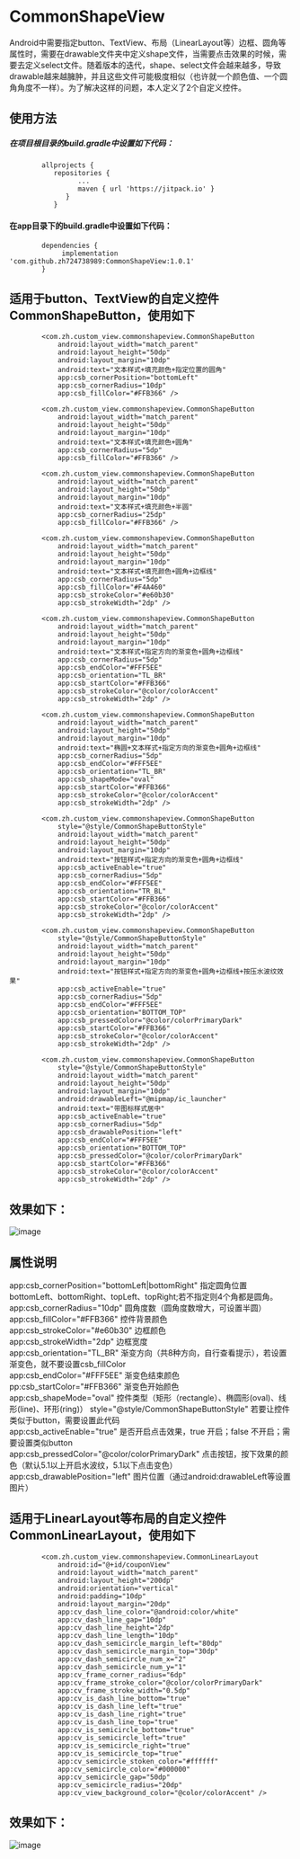 # CommonShapeView
Android中需要指定button、TextView、布局（LinearLayout等）边框、圆角等属性时，需要在drawable文件夹中定义shape文件，当需要点击效果的时候，需要去定义select文件。随着版本的迭代，shape、select文件会越来越多，导致drawable越来越臃肿，并且这些文件可能极度相似（也许就一个颜色值、一个圆角角度不一样）。为了解决这样的问题，本人定义了2个自定义控件。

## 使用方法
##### 在项目根目录的build.gradle中设置如下代码：

            allprojects {
               repositories {
                     ...
                     maven { url 'https://jitpack.io' }
                  }
               }

#### 在app目录下的build.gradle中设置如下代码：

            dependencies {
                 implementation 'com.github.zh724738989:CommonShapeView:1.0.1'
            }


## 适用于button、TextView的自定义控件CommonShapeButton，使用如下

            <com.zh.custom_view.commonshapeview.CommonShapeButton
                android:layout_width="match_parent"
                android:layout_height="50dp"
                android:layout_margin="10dp"
                android:text="文本样式+填充颜色+指定位置的圆角"
                app:csb_cornerPosition="bottomLeft"
                app:csb_cornerRadius="10dp"
                app:csb_fillColor="#FFB366" />

            <com.zh.custom_view.commonshapeview.CommonShapeButton
                android:layout_width="match_parent"
                android:layout_height="50dp"
                android:layout_margin="10dp"
                android:text="文本样式+填充颜色+圆角"
                app:csb_cornerRadius="5dp"
                app:csb_fillColor="#FFB366" />

            <com.zh.custom_view.commonshapeview.CommonShapeButton
                android:layout_width="match_parent"
                android:layout_height="50dp"
                android:layout_margin="10dp"
                android:text="文本样式+填充颜色+半圆"
                app:csb_cornerRadius="25dp"
                app:csb_fillColor="#FFB366" />

            <com.zh.custom_view.commonshapeview.CommonShapeButton
                android:layout_width="match_parent"
                android:layout_height="50dp"
                android:layout_margin="10dp"
                android:text="文本样式+填充颜色+圆角+边框线"
                app:csb_cornerRadius="5dp"
                app:csb_fillColor="#F4A460"
                app:csb_strokeColor="#e60b30"
                app:csb_strokeWidth="2dp" />

            <com.zh.custom_view.commonshapeview.CommonShapeButton
                android:layout_width="match_parent"
                android:layout_height="50dp"
                android:layout_margin="10dp"
                android:text="文本样式+指定方向的渐变色+圆角+边框线"
                app:csb_cornerRadius="5dp"
                app:csb_endColor="#FFF5EE"
                app:csb_orientation="TL_BR"
                app:csb_startColor="#FFB366"
                app:csb_strokeColor="@color/colorAccent"
                app:csb_strokeWidth="2dp" />

            <com.zh.custom_view.commonshapeview.CommonShapeButton
                android:layout_width="match_parent"
                android:layout_height="50dp"
                android:layout_margin="10dp"
                android:text="椭圆+文本样式+指定方向的渐变色+圆角+边框线"
                app:csb_cornerRadius="5dp"
                app:csb_endColor="#FFF5EE"
                app:csb_orientation="TL_BR"
                app:csb_shapeMode="oval"
                app:csb_startColor="#FFB366"
                app:csb_strokeColor="@color/colorAccent"
                app:csb_strokeWidth="2dp" />

            <com.zh.custom_view.commonshapeview.CommonShapeButton
                style="@style/CommonShapeButtonStyle"
                android:layout_width="match_parent"
                android:layout_height="50dp"
                android:layout_margin="10dp"
                android:text="按钮样式+指定方向的渐变色+圆角+边框线"
                app:csb_activeEnable="true"
                app:csb_cornerRadius="5dp"
                app:csb_endColor="#FFF5EE"
                app:csb_orientation="TR_BL"
                app:csb_startColor="#FFB366"
                app:csb_strokeColor="@color/colorAccent"
                app:csb_strokeWidth="2dp" />

            <com.zh.custom_view.commonshapeview.CommonShapeButton
                style="@style/CommonShapeButtonStyle"
                android:layout_width="match_parent"
                android:layout_height="50dp"
                android:layout_margin="10dp"
                android:text="按钮样式+指定方向的渐变色+圆角+边框线+按压水波纹效果"
                app:csb_activeEnable="true"
                app:csb_cornerRadius="5dp"
                app:csb_endColor="#FFF5EE"
                app:csb_orientation="BOTTOM_TOP"
                app:csb_pressedColor="@color/colorPrimaryDark"
                app:csb_startColor="#FFB366"
                app:csb_strokeColor="@color/colorAccent"
                app:csb_strokeWidth="2dp" />

            <com.zh.custom_view.commonshapeview.CommonShapeButton
                style="@style/CommonShapeButtonStyle"
                android:layout_width="match_parent"
                android:layout_height="50dp"
                android:layout_margin="10dp"
                android:drawableLeft="@mipmap/ic_launcher"
                android:text="带图标样式居中"
                app:csb_activeEnable="true"
                app:csb_cornerRadius="5dp"
                app:csb_drawablePosition="left"
                app:csb_endColor="#FFF5EE"
                app:csb_orientation="BOTTOM_TOP"
                app:csb_pressedColor="@color/colorPrimaryDark"
                app:csb_startColor="#FFB366"
                app:csb_strokeColor="@color/colorAccent"
                app:csb_strokeWidth="2dp" />
                
 ## 效果如下：
![image](https://raw.githubusercontent.com/zh724738989/CommonShapeView/0.0.2/QQ20180827-170057%402x.png)
    

## 属性说明
app:csb_cornerPosition="bottomLeft|bottomRight"     指定圆角位置bottomLeft、bottomRight、topLeft、topRight;若不指定则4个角都是圆角。  
app:csb_cornerRadius="10dp"       圆角度数（圆角度数增大，可设置半圆）  
app:csb_fillColor="#FFB366"       控件背景颜色   
app:csb_strokeColor="#e60b30"     边框颜色  
app:csb_strokeWidth="2dp"         边框宽度   
app:csb_orientation="TL_BR"       渐变方向（共8种方向，自行查看提示），若设置渐变色，就不要设置csb_fillColor   
app:csb_endColor="#FFF5EE"        渐变色结束颜色   
pp:csb_startColor="#FFB366"       渐变色开始颜色    
app:csb_shapeMode="oval"          控件类型（矩形（rectangle）、椭圆形(oval)、线形(line)、环形(ring)）
style="@style/CommonShapeButtonStyle"   若要让控件类似于button，需要设置此代码    
app:csb_activeEnable="true"       是否开启点击效果，true 开启；false  不开启；需要设置类似button    
app:csb_pressedColor="@color/colorPrimaryDark"  点击按钮，按下效果的颜色（默认5.1以上开启水波纹，5.1以下点击变色）   
app:csb_drawablePosition="left"    图片位置（通过android:drawableLeft等设置图片）   



## 适用于LinearLayout等布局的自定义控件CommonLinearLayout，使用如下

            <com.zh.custom_view.commonshapeview.CommonLinearLayout
                android:id="@+id/couponView"
                android:layout_width="match_parent"
                android:layout_height="200dp"
                android:orientation="vertical"
                android:padding="10dp"
                android:layout_margin="20dp"
                app:cv_dash_line_color="@android:color/white"
                app:cv_dash_line_gap="10dp"
                app:cv_dash_line_height="2dp"
                app:cv_dash_line_length="10dp"
                app:cv_dash_semicircle_margin_left="80dp"
                app:cv_dash_semicircle_margin_top="30dp"
                app:cv_dash_semicircle_num_x="2"
                app:cv_dash_semicircle_num_y="1"
                app:cv_frame_corner_radius="6dp"
                app:cv_frame_stroke_color="@color/colorPrimaryDark"
                app:cv_frame_stroke_width="0.5dp"
                app:cv_is_dash_line_bottom="true"
                app:cv_is_dash_line_left="true"
                app:cv_is_dash_line_right="true"
                app:cv_is_dash_line_top="true"
                app:cv_is_semicircle_bottom="true"
                app:cv_is_semicircle_left="true"
                app:cv_is_semicircle_right="true"
                app:cv_is_semicircle_top="true"
                app:cv_semicircle_stoken_color="#ffffff"
                app:cv_semicircle_color="#000000"
                app:cv_semicircle_gap="50dp"
                app:cv_semicircle_radius="20dp"
                app:cv_view_background_color="@color/colorAccent" />

 ## 效果如下：
![image](https://raw.githubusercontent.com/zh724738989/CommonShapeView/0.0.2/QQ20180827-170057%402x.png)
